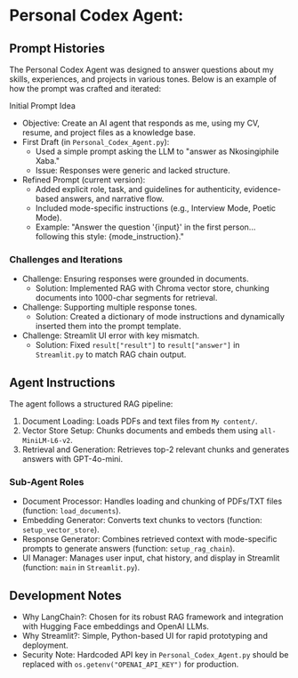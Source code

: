 # Personal Codex Agent:

## Prompt Histories
The Personal Codex Agent was designed to answer questions about my skills, experiences, and projects in various tones. Below is an example of how the prompt was crafted and iterated:

Initial Prompt Idea
- Objective: Create an AI agent that responds as me, using my CV, resume, and project files as a knowledge base.
- First Draft (in `Personal_Codex_Agent.py`):
  - Used a simple prompt asking the LLM to "answer as Nkosingiphile Xaba."
  - Issue: Responses were generic and lacked structure.
- Refined Prompt (current version):
  - Added explicit role, task, and guidelines for authenticity, evidence-based answers, and narrative flow.
  - Included mode-specific instructions (e.g., Interview Mode, Poetic Mode).
  - Example: "Answer the question '{input}' in the first person... following this style: {mode_instruction}."

### Challenges and Iterations
- Challenge: Ensuring responses were grounded in documents.
  - Solution: Implemented RAG with Chroma vector store, chunking documents into 1000-char segments for retrieval.
- Challenge: Supporting multiple response tones.
  - Solution: Created a dictionary of mode instructions and dynamically inserted them into the prompt template.
- Challenge: Streamlit UI error with key mismatch.
  - Solution: Fixed `result["result"]` to `result["answer"]` in `Streamlit.py` to match RAG chain output.

## Agent Instructions
The agent follows a structured RAG pipeline:
1. Document Loading: Loads PDFs and text files from `My content/`.
2. Vector Store Setup: Chunks documents and embeds them using `all-MiniLM-L6-v2`.
3. Retrieval and Generation: Retrieves top-2 relevant chunks and generates answers with GPT-4o-mini.

### Sub-Agent Roles
- Document Processor: Handles loading and chunking of PDFs/TXT files (function: `load_documents`).
- Embedding Generator: Converts text chunks to vectors (function: `setup_vector_store`).
- Response Generator: Combines retrieved context with mode-specific prompts to generate answers (function: `setup_rag_chain`).
- UI Manager: Manages user input, chat history, and display in Streamlit (function: `main` in `Streamlit.py`).

## Development Notes
- Why LangChain?: Chosen for its robust RAG framework and integration with Hugging Face embeddings and OpenAI LLMs.
- Why Streamlit?: Simple, Python-based UI for rapid prototyping and deployment.
- Security Note: Hardcoded API key in `Personal_Codex_Agent.py` should be replaced with `os.getenv("OPENAI_API_KEY")` for production.